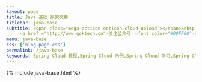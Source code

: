 ```yaml
---
layout: page
title: Java 基础 系列文章
titlebar: java-base
subtitle: <span class="mega-octicon octicon-cloud-upload"></span>&nbsp;&nbsp;
     <a href ="http://www.goktech.cn">关注公众号：<font color="#00FF00">禅心诡道</font>，回复"springcloud"进群交流。</a>
menu: java-base
css: ['blog-page.css']
permalink: /java-base
keywords: Spring Cloud 教程,Spring Cloud 示例,Spring Cloud 学习,Spring Cloud 资源,Spring Cloud
---
```

{% include java-base.html %}
